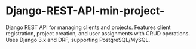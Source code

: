 # Django-REST-API-min-project-
Django REST API for managing clients and projects. Features client registration, project creation, and user assignments with CRUD operations. Uses Django 3.x and DRF, supporting PostgreSQL/MySQL.
